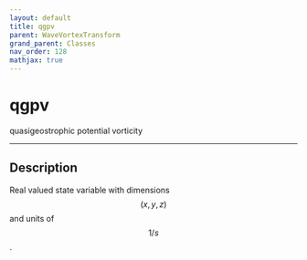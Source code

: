 ```yaml
---
layout: default
title: qgpv
parent: WaveVortexTransform
grand_parent: Classes
nav_order: 128
mathjax: true
---
```


#  qgpv

quasigeostrophic potential vorticity


---

## Description
Real valued state variable with dimensions $$(x,y,z)$$ and units of $$1/s$$.

